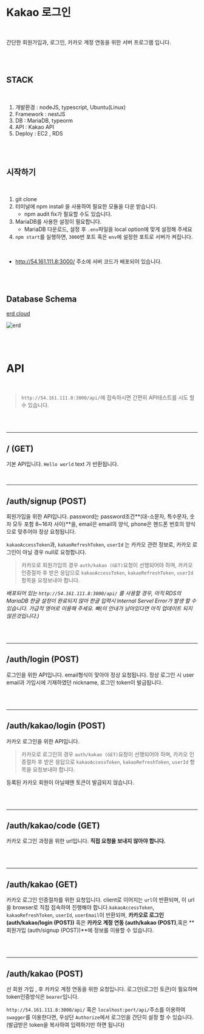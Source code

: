 # Kakao 로그인

<br>

간단한 회원가입과, 로그인, 카카오 계정 연동을 위한 서버 프로그램 입니다.

<br>

<br>

## STACK

<br>

1. 개발환경 : nodeJS, typescript, Ubuntu(Linux)
2. Framework : nestJS
3. DB : MariaDB, typeorm
4. API : Kakao API
5. Deploy : EC2 , RDS

<br>

<br>

## 시작하기

<br>

1. git clone
2. 터미널에 npm install 을  사용하여 필요한 모듈을 다운 받습니다.
   - npm audit fix가 필요할 수도 있습니다.
3. MariaDB를 사용한 설정이 필요합니다.
   - MariaDB 다운로드, 설정 후 `.env`파일을 local option에 맞게 설정해 주세요
4. `npm start`를 실행하면, `3000`번 포트 혹은 `env`에 설정한 포트로 서버가 켜집니다.

<br>

- http://54.161.111.8:3000/ 주소에 서버 코드가 배포되어 있습니다.

<br>

<br>

## Database Schema

[erd cloud](https://www.erdcloud.com/d/8KrHb4KZykiAKdD2f)

![erd](https://user-images.githubusercontent.com/52588452/79096762-f361df00-7d98-11ea-8384-841497cea889.png)

<br>

<br>

# API

<br>

> `http://54.161.111.8:3000/api/`에 접속하시면 간편히 API테스트를 시도 할 수 있습니다.

<br>

<br>

***

## / (GET)

기본 API입니다. `Hello world` text 가 반환됩니다.

<br>

***

## /auth/signup (POST)

회원가입을 위한 API입니다. password는 password조건**(대-소문자, 특수문자, 숫자 모두 포함 8~16자 사이)**을, email은 email의 양식, phone은 핸드폰 번호의 양식으로 맞추어야 정상 요청됩니다.<br>

`kakaoAccessToken`과, `kakaoRefreshToken`, `userId` 는 카카오 관련 정보로, 카카오 로그인이 아닐 경우  null로 요청합니다.<br>

> 카카오로 회원가입의 경우 `auth/kakao (GET)`요청이 선행되어야 하며, 카카오 인증절차 후 받은 응답으로 `kakaoAccessToken`, `kakaoRefreshToken`, `userId` 항목을 요청보내야 합니다.

*배포되어 있는 `http://54.161.111.8:3000/api/` 를 사용할 경우, 아직 RDS의 MariaDB 한글 설정이 완료되지 않아 한글 입력시 Internal Servel Error가 발생 할 수 있습니다. 가급적 영어로 이용해 주세요. 빠(이 안내가 남아있다면 아직 업데이트 되지 않은것입니다.)*

<br>

<br>

***

## /auth/login (POST)

로그인을 위한 API입니다. email형식이 맞아야 정상 요청됩니다. 정상 로그인 시 user email과 가입시에 기재하였던 nickname, 로그인 token이 발급됩니다.

<br>

<br>

***

## /auth/kakao/login (POST)

카카오 로그인을 위한 API입니다. 

> 카카오로 로그인의 경우 `auth/kakao (GET)`요청이 선행되어야 하며, 카카오 인증절차 후 받은 응답으로 `kakaoAccessToken`, `kakaoRefreshToken`, `userId` 항목을 요청보내야 합니다.<br>

등록된 카카오 회원이 아닐때엔 토큰이 발급되지 않습니다.

<br>

<br>

***

## /auth/kakao/code (GET)

카카오 로그인 과정을 위한 url입니다. **직접 요청을 보내지 않아야 합니다.**

<br>

<br>

***

## /auth/kakao (GET)

카카오 로그인 인증절차를 위한 요청입니다. client로 이어지는 `url`이 반환되며, 이 url 을 browser로 직접 접속하여 진행해야 합니다.`kakaoAccessToken`, `kakaoRefreshToken`, `userId`, `userEmail`이 반환되며, **카카오로 로그인(auth/kakao/login (POST))** 혹은 **카카오 계정 연동 (auth/kakao (POST)**,혹은 **회원가입 (auth/signup (POST))**에 정보를 이용할 수 있습니다.

<br>

<br>

***

## /auth/kakao (POST)

선 회원 가입 , 후 카카오 계정 연동을 위한 요청입니다. 로그인(로그인 토큰)이 필요하며 token인증방식은 `bearer`입니다. 

`http://54.161.111.8:3000/api/` 혹은 `localhost:port/api/`주소를 이용하여 `swagger`를 이용한다면, 우상단 `Authorize`에서 로그인을 간단히 설정 할 수 있습니다. (발급받은 token을 복사하여 입력하기만 하면 됩니다)

<br>

<br>

<br>

<br>
